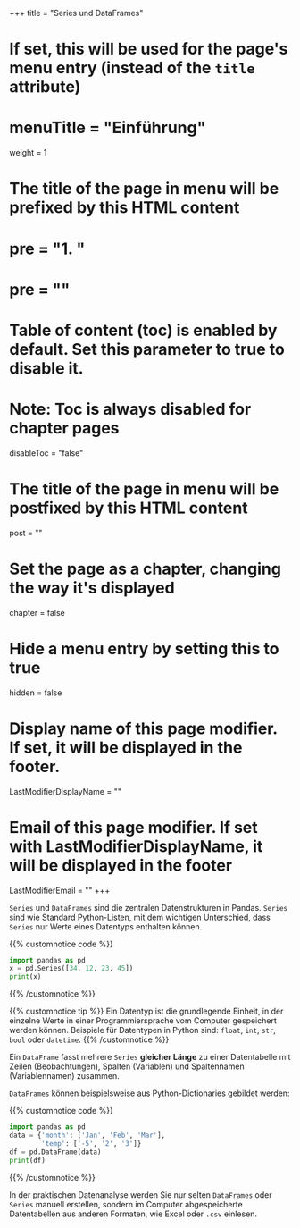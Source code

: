 +++
title = "Series und DataFrames"
# If set, this will be used for the page's menu entry (instead of the `title` attribute)
# menuTitle = "Einführung"
weight = 1
# The title of the page in menu will be prefixed by this HTML content
# pre = "<b>1. </b>"
# pre = "<i class='fab fa-github'></i>"
# Table of content (toc) is enabled by default. Set this parameter to true to disable it.
# Note: Toc is always disabled for chapter pages
disableToc = "false"

# The title of the page in menu will be postfixed by this HTML content
post = ""
# Set the page as a chapter, changing the way it's displayed
chapter = false
# Hide a menu entry by setting this to true
hidden = false
# Display name of this page modifier. If set, it will be displayed in the footer.
LastModifierDisplayName = ""
# Email of this page modifier. If set with LastModifierDisplayName, it will be displayed in the footer
LastModifierEmail = ""
+++

`Series` und `DataFrames` sind die zentralen Datenstrukturen in Pandas. `Series` sind wie Standard Python-Listen, mit dem wichtigen Unterschied, dass `Series` nur Werte eines Datentyps enthalten können.

{{% customnotice code %}}
```python
import pandas as pd
x = pd.Series([34, 12, 23, 45])
print(x)
```
{{% /customnotice %}}

{{% customnotice tip %}}
Ein Datentyp ist die grundlegende Einheit, in der einzelne Werte in einer Programmiersprache vom Computer gespeichert werden können. Beispiele für Datentypen in Python sind: `float`, `int`, `str`, `bool` oder `datetime`.
{{% /customnotice %}}



Ein `DataFrame` fasst mehrere `Series` **gleicher Länge** zu einer Datentabelle mit Zeilen (Beobachtungen), Spalten (Variablen) und Spaltennamen (Variablennamen) zusammen.

`DataFrames` können beispielsweise aus Python-Dictionaries gebildet werden:

{{% customnotice code %}}
```python
import pandas as pd
data = {'month': ['Jan', 'Feb', 'Mar'],
        'temp': ['-5', '2', '3']}
df = pd.DataFrame(data)
print(df)
```
{{% /customnotice %}}

In der praktischen Datenanalyse werden Sie nur selten `DataFrames` oder `Series` manuell erstellen, sondern im Computer abgespeicherte Datentabellen aus anderen Formaten, wie Excel oder `.csv` einlesen.
